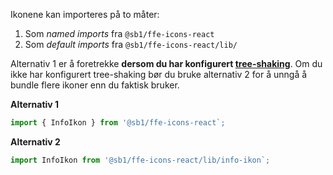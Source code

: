 Ikonene kan importeres på to måter:

1.  Som _named imports_ fra `@sb1/ffe-icons-react`
2.  Som _default imports_ fra `@sb1/ffe-icons-react/lib/`

Alternativ 1 er å foretrekke **dersom du har konfigurert [tree-shaking](https://developer.mozilla.org/en-US/docs/Glossary/Tree_shaking)**.
Om du ikke har konfigurert tree-shaking bør du bruke alternativ 2 for å unngå å bundle flere ikoner enn du faktisk bruker.

**Alternativ 1**

```js static
import { InfoIkon } from '@sb1/ffe-icons-react`;
```

**Alternativ 2**

```js static
import InfoIkon from '@sb1/ffe-icons-react/lib/info-ikon`;
```
